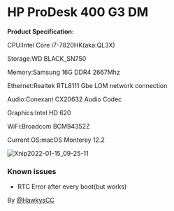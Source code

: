 # HP ProDesk 400 G3 DM
**Product Specification:**

CPU:Intel Core i7-7820HK(aka:QL3X)

Storage:WD BLACK_SN750

Memory:Samsung 16G DDR4 2667Mhz

Ethernet:Realtek RTL8111 Gbe LOM network connection

Audio:Conexant CX20632 Audio Codec

Graphics:Intel HD 620

WiFi:Broadcom BCM94352Z

Current OS:macOS Monterey 12.2

![Xnip2022-01-15_09-25-11](https://user-images.githubusercontent.com/68485816/149603597-81a383f4-6193-4613-96b7-0467350d256f.jpg)



### Known issues

 - RTC Error after every boot(but works)


By [@HawkysCC](https://github.com/HawkysCC)

